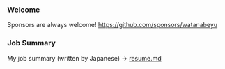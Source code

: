 ### Welcome
Sponsors are always welcome!
https://github.com/sponsors/watanabeyu

### Job Summary
My job summary (written by Japanese) -> [resume.md](./resume.md)
